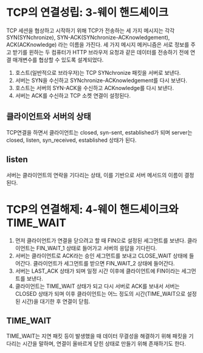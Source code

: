 # TCP의 연결성립: 3-웨이 핸드셰이크

TCP 세션을 협상하고 시작하기 위해 TCP가 전송하는 세 가지 메시지는 각각 SYN(SYNchronize), SYN-ACK(SYNchronize-ACKnowledgement), ACK(ACKnowledge) 라는 이름을 가진다.
세 가지 메시지 메커니즘은 서로 정보를 주고 받기를 윈하는 두 컴퓨터가 HTTP 브라우저 요청과 같은 데이터를 전송하기 전에 연결 매개변수를 협상할 수 있도록 설계되었다.

1. 호스트(일반적으로 브라우저)는 TCP SYNchronize 패킷을 서버로 보낸다.
2. 서버는 SYN을 수신하고 SYNchronize-ACKnowledgement를 다시 보낸다.
3. 호스트는 서버의 SYN-ACK을 수신하고 ACKnowledge를 다시 보낸다.
4. 서버는 ACK를 수신하고 TCP 소켓 연결이 설정된다.

## 클라이언트와 서버의 상태

TCP연결을 하면서 클라이언트는 closed, syn-sent, established가 되며 server는 closed, listen, syn_received, established 상태가 된다.

## listen

서버는 클라이언트의 연락을 기다리는 상태, 이를 기반으로 서버 메서드의 이름이 결정된다.

# TCP의 연결해제: 4-웨이 핸드셰이크와 TIME_WAIT

1. 먼저 클라이언트가 연결을 닫으려고 할 때 FIN으로 설정된 세그먼트를 보낸다. 클라이언트는 FIN_WAIT_1 상태로 들어가고 서버의 응답을 기다린다.
2. 서버는 클라이언트로 ACK라는 승인 세그먼트를 보내고 CLOSE_WAIT 상태에 들어간다. 클라이언트가 세그먼트를 받으면 FIN_WAIT_2 상태에 들어간다.
3. 서버는 LAST_ACK 상태가 되며 일정 시간 이후에 클라이언트에 FIN이라는
   세그먼트를 보낸다.
4. 클라이언트는 TIME_WAIT 상태가 되고 다시 서버로 ACK를 보내서 서버는 CLOSED 상태가 되며 이후 클라이언트는 어느 정도의 시간(TIME_WAIT으로 설정된 시간)을 대기한 후 연결이 닫힘.

## TIME_WAIT

TIME_WAIT는 지연 패킷 등이 발생했을 때 데이터 무결성을 해결하기 위해 패킷을 기다리는 시간을 말하며, 연결이 올바르게 닫힌 상태로 만들기 위해 존재하기도 한다.
